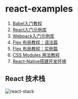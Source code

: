 # react-examples

1. [Babel入门教程][1]
1. [React入门示例库][2]
1. [Webpack入门示例库][3]
1. [Flex 布局教程：语法篇][4]
1. [Flex 布局教程：实例篇][5]
1. [CSS Modules 用法教程][6]
1. [React-Native搭建开发环境][10]


## React 技术栈
![react-stack](http://www.ruanyifeng.com/blogimg/asset/2016/bg2016092301.png)

[1]: doc/babel-guide.md
[2]: doc/react-demo.md
[3]: doc/webpack-demo.md
[4]: http://www.ruanyifeng.com/blog/2015/07/flex-grammar.html
[5]: http://www.ruanyifeng.com/blog/2015/07/flex-examples.html
[6]: doc/css-modules-demo.md
[10]: doc/react-native-install.md